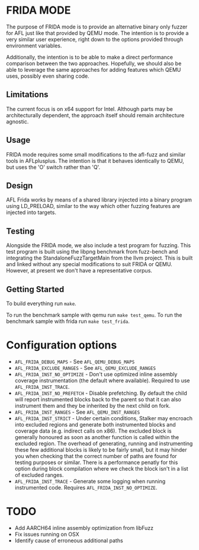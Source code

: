 # FRIDA MODE
The purpose of FRIDA mode is to provide an alternative binary only fuzzer for AFL
just like that provided by QEMU mode. The intention is to provide a very similar
user experience, right down to the options provided through environment variables.

Additionally, the intention is to be able to make a direct performance comparison
between the two approaches. Hopefully, we should also be able to leverage the same
approaches for adding features which QEMU uses, possibly even sharing code.

## Limitations
The current focus is on x64 support for Intel. Although parts may be architecturally
dependent, the approach itself should remain architecture agnostic.

## Usage
FRIDA mode requires some small modifications to the afl-fuzz and similar tools in
AFLplusplus. The intention is that it behaves identically to QEMU, but uses the 'O'
switch rather than 'Q'.

## Design
AFL Frida works by means of a shared library injected into a binary program using
LD_PRELOAD, similar to the way which other fuzzing features are injected into targets.

## Testing
Alongside the FRIDA mode, we also include a test program for fuzzing. This test
program is built using the libpng benchmark from fuzz-bench and integrating the
StandaloneFuzzTargetMain from the llvm project. This is built and linked without
any special modifications to suit FRIDA or QEMU. However, at present we don't have
a representative corpus.

## Getting Started
To build everything run `make`.

To run the benchmark sample with qemu run `make test_qemu`.
To run the benchmark sample with frida run `make test_frida`.

# Configuration options
* `AFL_FRIDA_DEBUG_MAPS` - See `AFL_QEMU_DEBUG_MAPS`
* `AFL_FRIDA_EXCLUDE_RANGES` - See `AFL_QEMU_EXCLUDE_RANGES`
* `AFL_FRIDA_INST_NO_OPTIMIZE` - Don't use optimized inline assembly coverage instrumentation (the default where available). Required to use `AFL_FRIDA_INST_TRACE`.
* `AFL_FRIDA_INST_NO_PREFETCH` - Disable prefetching. By default the child will report instrumented blocks back to the parent so that it can also instrument them and they be inherited by the next child on fork.
* `AFL_FRIDA_INST_RANGES` - See `AFL_QEMU_INST_RANGES`
* `AFL_FRIDA_INST_STRICT` - Under certain conditions, Stalker may encroach into excluded regions and generate both instrumented blocks and coverage data (e.g. indirect calls on x86). The excluded block is generally honoured as soon as another function is called within the excluded region. The overhead of generating, running and instrumenting these few additional blocks is likely to be fairly small, but it may hinder you when checking that the correct number of paths are found for testing purposes or similar. There is a performance penatly for this option during block compilation where we check the block isn't in a list of excluded ranges.
* `AFL_FRIDA_INST_TRACE` - Generate some logging when running instrumented code. Requires `AFL_FRIDA_INST_NO_OPTIMIZE`.

# TODO
* Add AARCH64 inline assembly optimization from libFuzz
* Fix issues running on OSX
* Identify cause of erroneous additional paths
